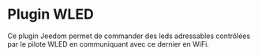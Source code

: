# Plugin WLED

Ce plugin Jeedom permet de commander des leds adressables contrôlées par le pilote WLED en communiquant avec ce dernier en WiFi.
